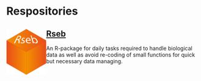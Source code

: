 # Respositories

## <img src="Rseb_logo.svg" align="left" height = 120/> [Rseb](https://sebastian-gregoricchio.github.io/Rseb/)
An R-package for daily tasks required to handle biological data as well as avoid re-coding of small functions for quick but necessary data managing.
